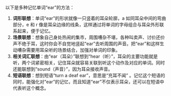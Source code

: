 以下是多种记忆单词“ear”的方法：
1. **词形联想**：单词“ear”的形状就像一只竖着的耳朵轮廓，a 如同耳朵中间的弯曲部分，e 和 r 像是耳朵边缘的线条，这样通过将单词的字母组合与耳朵外形联系起来，便于记忆。
2. **场景联想**：想象自己身处热闹的集市，周围嘈杂不堪，各种叫卖声、讨价还价声不绝于耳，这时你会不自觉地竖起“ear”去听周围的声音。把“ear”和这样生动嘈杂需要用耳朵听的场景结合，加强对单词的印象。
3. **相关词汇联想**：由“ear（耳朵）”联想到“hear（听）”，耳朵的主要功能就是听，两个词紧密相关，记住耳朵就容易关联到听这个动作及对应的单词。同时还能联想到“sound（声音）”，因为耳朵接收声音。
4. **短语联想**：想到短语“turn a deaf ear”，意思是“充耳不闻” 。记忆这个短语的同时，能强化对“ear”的记忆，而且知道“ear”不仅表示耳朵，还可以在短语中代表听这个概念。 